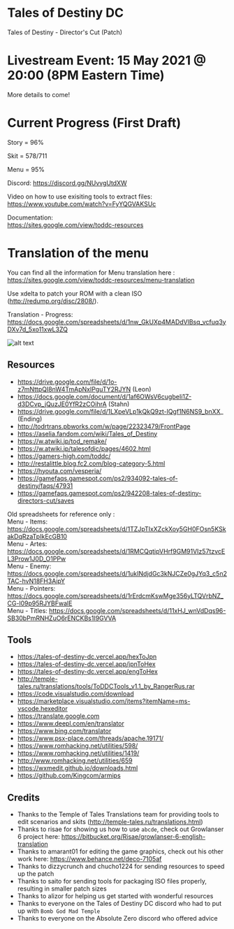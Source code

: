 # Tales of Destiny DC
Tales of Destiny - Director's Cut (Patch)

# Livestream Event: 15 May 2021 @ 20:00 (8PM Eastern Time)
More details to come!

# Current Progress (First Draft)
Story = 96%

Skit = 578/711

Menu = 95%

Discord: 
https://discord.gg/NUvvgUtdXW

Video on how to use exisiting tools to extract files:  
https://www.youtube.com/watch?v=FyYQGVAKSUc  

Documentation:  
https://sites.google.com/view/toddc-resources

# Translation of the menu
You can find all the information for Menu translation here : https://sites.google.com/view/toddc-resources/menu-translation

Use xdelta to patch your ROM with a clean ISO (http://redump.org/disc/2808/).  

Translation - Progress: https://docs.google.com/spreadsheets/d/1nw_GkUXp4MADdVlBsq_vcfuq3yDXv7d_5xo11xwL3ZQ

![alt text](https://raw.githubusercontent.com/pnvnd/Tales-of-Destiny-DC/master/menu_patch.png "Sample menu patch.")


## Resources
- https://drive.google.com/file/d/1o-z7mNttpQI8nW4TmApNxIPguTY2RJYN (Leon)
- https://docs.google.com/document/d/1af6OWsV6cugbeIi1Z-d3DCvp_jQuzJE0YfR2zCOihrA (Stahn)
- https://drive.google.com/file/d/1LXpeVLp1kQkQ9zt-lQgf1N6NS9_bnXX_ (Ending)
- http://todrtrans.pbworks.com/w/page/22323479/FrontPage
- https://aselia.fandom.com/wiki/Tales_of_Destiny
- https://w.atwiki.jp/tod_remake/
- https://w.atwiki.jp/talesofdic/pages/4602.html
- https://gamers-high.com/toddc/
- http://restalittle.blog.fc2.com/blog-category-5.html
- https://hyouta.com/vesperia/
- https://gamefaqs.gamespot.com/ps2/934092-tales-of-destiny/faqs/47931
- https://gamefaqs.gamespot.com/ps2/942208-tales-of-destiny-directors-cut/saves

Old spreadsheets for reference only :   
Menu - Items: https://docs.google.com/spreadsheets/d/1TZJpTIxXZckXoy5GH0FOsn5KSkakDqRzaTpIkEcGB10  
Menu - Artes: https://docs.google.com/spreadsheets/d/1RMCQqtipVHrf9GM91VIz57tzvcEL3Prow1J0D_O1PPw  
Menu - Enemy: https://docs.google.com/spreadsheets/d/1ukINdjdGc3kNJCZe0gJYq3_c5n2TAC-hvN18FH3AipY  
Menu - Pointers: https://docs.google.com/spreadsheets/d/1rErdcmKswMge356yLTQVrbNZ_CG-l09p95RJYBFwalE  
Menu - Titles: https://docs.google.com/spreadsheets/d/11xHJ_wnVdDqs96-SB30bPmRNHZuO6rENCKBs1I9GVVA  

## Tools
- https://tales-of-destiny-dc.vercel.app/hexToJpn
- https://tales-of-destiny-dc.vercel.app/jpnToHex
- https://tales-of-destiny-dc.vercel.app/engToHex
- http://temple-tales.ru/translations/tools/ToDDCTools_v1.1_by_RangerRus.rar
- https://code.visualstudio.com/download
- https://marketplace.visualstudio.com/items?itemName=ms-vscode.hexeditor
- https://translate.google.com
- https://www.deepl.com/en/translator
- https://www.bing.com/translator
- https://www.psx-place.com/threads/apache.19171/
- https://www.romhacking.net/utilities/598/
- https://www.romhacking.net/utilities/1419/
- http://www.romhacking.net/utilities/659
- https://wxmedit.github.io/downloads.html
- https://github.com/Kingcom/armips

## Credits
- Thanks to the Temple of Tales Translations team for providing tools to edit scenarios and skits (http://temple-tales.ru/translations.html) 
- Thanks to risae for showing us how to use `abcde`, check out Growlanser 6 project here: https://bitbucket.org/Risae/growlanser-6-english-translation
- Thanks to amarant01 for editing the game graphics, check out his other work here: https://www.behance.net/deco-7105af
- Thanks to dizzycrunch and chucho1224 for sending resources to speed up the patch
- Thanks to saito for sending tools for packaging ISO files properly, resulting in smaller patch sizes
- Thanks to alizor for helping us get started with wonderful resources
- Thanks to everyone on the Tales of Destiny DC discord who had to put up with `Bomb God Mad Temple`
- Thanks to everyone on the Absolute Zero discord who offered advice
